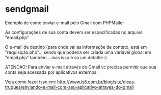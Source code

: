 # sendgmail
Exemplo de como enviar e-mail pelo Gmail com PHPMailer

As configurações de sua conta devem ser especificadas no arquivo "email.php"

O e-mail de destino (para onde vai as informaçõe de contato, está em "requisição.php"... sendo que poderia ser criada uma variável global em "email.php" também... mas isso é só um detalhe :)

ATENCAO!
Para enviar e-mail através do Gmail vc precisa permitir que sua conta seja acessada por aplicativos externos.

Veja como fazer isso em: 
http://www.is5.com.br/blog/site/dicas-truques/enviando-e-mail-com-seu-aplicativo-atraves-do-gmail


